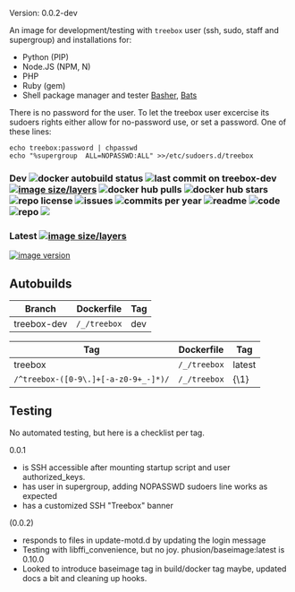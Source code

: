 Version: 0.0.2-dev

An image for development/testing with `treebox` user (ssh, sudo, staff and supergroup) and installations for:

- Python (PIP)
- Node.JS (NPM, N)
- PHP
- Ruby (gem)
- Shell package manager and tester [Basher](https://github.com/basherpm/basher), [Bats](https://github.com/bats-core/bats-core)

There is no password for the user. To let the treebox user excercise its sudoers
rights either allow for no-password use, or set a password. One of these lines:
```
echo treebox:password | chpasswd
echo "%supergroup  ALL=NOPASSWD:ALL" >>/etc/sudoers.d/treebox
```

### Dev ![docker autobuild status](https://img.shields.io/docker/build/bvberkum/treebox.svg) ![last commit on treebox-dev](https://img.shields.io/github/last-commit/bvberkum/x-docker/treebox-dev.svg) [![image size/layers](https://images.microbadger.com/badges/image/bvberkum/treebox:dev.svg)](https://microbadger.com/images/bvberkum/treebox:dev "Get your own image badge on microbadger.com") ![docker hub pulls](https://img.shields.io/docker/pulls/bvberkum/treebox.svg) ![docker hub stars](https://img.shields.io/docker/stars/bvberkum/treebox.svg) ![repo license](https://img.shields.io/github/license/bvberkum/x-docker.svg) ![issues](https://img.shields.io/github/issues/bvberkum/x-docker.svg) ![commits per year](https://img.shields.io/github/commit-activity/y/bvberkum/x-docker.svg) ![readme](https://img.shields.io/github/size/bvberkum/x-docker/ReadMe-treebox.md.svg) ![code](https://img.shields.io/github/languages/code-size/bvberkum/x-docker.svg) ![repo](https://img.shields.io/github/repo-size/bvberkum/x-docker.svg) ![](https://img.shields.io/maintenance/yes/2017.svg) 

<!-- Not a tag.
![last commit on treebox](https://img.shields.io/github/last-commit/bvberkum/x-docker/treebox.svg)
-->

### Latest [![image size/layers](https://images.microbadger.com/badges/image/bvberkum/treebox.svg)](https://microbadger.com/images/bvberkum/treebox "microbadger.com image metadata")
[![image version](https://images.microbadger.com/badges/version/bvberkum/treebox.svg)](https://microbadger.com/images/bvberkum/treebox "microbadger.com version metadata")


## Autobuilds
Branch           | Dockerfile                   | Tag
---------------- | -----------------------------| ----------------------------
treebox-dev      | ``/_/treebox``               | dev

Tag                                             | Dockerfile       | Tag     
----------------------------------------------- | -----------------| ---------
treebox                                         | ``/_/treebox``   | latest
``/^treebox-([0-9\.]+[-a-z0-9+_-]*)/``          | ``/_/treebox``   | {\1}  

## Testing
No automated testing, but here is a checklist per tag.

0.0.1
  - is SSH accessible after mounting startup script and user authorized_keys.
  - has user in supergroup, adding NOPASSWD sudoers line works as expected
  - has a customized SSH "Treebox" banner

(0.0.2)
  - responds to files in update-motd.d by updating the login message
  - Testing with libffi_convenience, but no joy.
    phusion/baseimage:latest is 0.10.0
  - Looked to introduce baseimage tag in build/docker tag maybe, updated docs
    a bit and cleaning up hooks.
